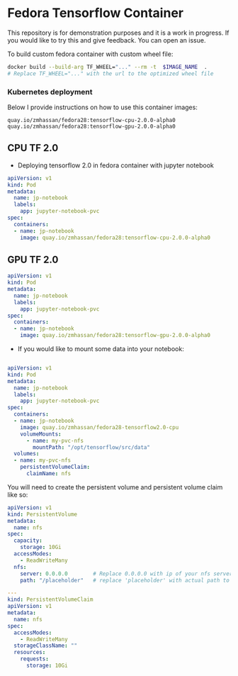 # Fedora Tensorflow Container

This repository is for demonstration purposes and it is a work in progress. If you would like to try this and give feedback. You can open an issue.


To build custom fedora container with custom wheel file:

```bash
docker build --build-arg TF_WHEEL="..." --rm -t  $IMAGE_NAME  .  
# Replace TF_WHEEL="..." with the url to the optimized wheel file

```

### Kubernetes deployment

Below I provide instructions on how to use this container images:

```
quay.io/zmhassan/fedora28:tensorflow-cpu-2.0.0-alpha0
quay.io/zmhassan/fedora28:tensorflow-gpu-2.0.0-alpha0
```

## CPU TF 2.0
* Deploying tensorflow 2.0 in fedora container with jupyter notebook
```yaml
apiVersion: v1
kind: Pod
metadata:
  name: jp-notebook
  labels:
    app: jupyter-notebook-pvc
spec:
  containers:
  - name: jp-notebook
    image: quay.io/zmhassan/fedora28:tensorflow-cpu-2.0.0-alpha0
```
## GPU TF 2.0
```yaml
apiVersion: v1
kind: Pod
metadata:
  name: jp-notebook
  labels:
    app: jupyter-notebook-pvc
spec:
  containers:
  - name: jp-notebook
    image: quay.io/zmhassan/fedora28:tensorflow-gpu-2.0.0-alpha0
```

* If you would like to mount some data into your notebook:

```yaml

apiVersion: v1
kind: Pod
metadata:
  name: jp-notebook
  labels:
    app: jupyter-notebook-pvc
spec:
  containers:
  - name: jp-notebook
    image: quay.io/zmhassan/fedora28-tensorflow2.0-cpu
    volumeMounts:
      - name: my-pvc-nfs
        mountPath: "/opt/tensorflow/src/data"
  volumes:
  - name: my-pvc-nfs
    persistentVolumeClaim:
      claimName: nfs
```

You will need to create the persistent volume and persistent volume claim like so:

```yaml
apiVersion: v1
kind: PersistentVolume
metadata:
  name: nfs
spec:
  capacity:
    storage: 10Gi
  accessModes:
    - ReadWriteMany
  nfs:
    server: 0.0.0.0        # Replace 0.0.0.0 with ip of your nfs server
    path: "/placeholder"   # replace 'placeholder' with actual path to your training dataset  

---
kind: PersistentVolumeClaim
apiVersion: v1
metadata:
  name: nfs
spec:
  accessModes:
    - ReadWriteMany
  storageClassName: ""
  resources:
    requests:
      storage: 10Gi
```


